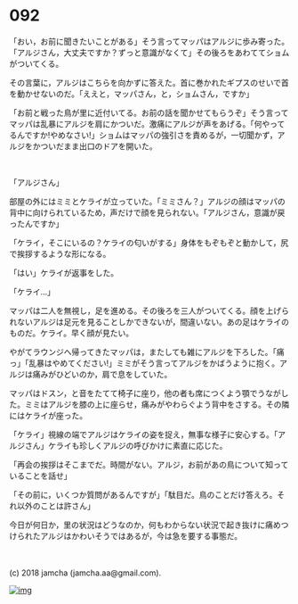 # 092

「おい，お前に聞きたいことがある」そう言ってマッパはアルジに歩み寄った。「アルジさん，大丈夫ですか？ずっと意識がなくて」その後ろをあわててショムがついてくる。  

その言葉に，アルジはこちらを向かずに答えた。首に巻かれたギプスのせいで首を動かせないのだ。「ええと，マッパさん，と，ショムさん，ですか」  

「お前と戦った鳥が里に近付いてる。お前の話を聞かせてもらうぞ」そう言ってマッパは乱暴にアルジを肩にかついだ。激痛にアルジが声をあげる。「何やってるんですか!やめなさい!」ショムはマッパの強引さを責めるが，一切聞かず，アルジをかついだまま出口のドアを開いた。  

<br>  

「アルジさん」  

部屋の外にはミミとケライが立っていた。「ミミさん？」アルジの顔はマッパの背中に向けられているため，声だけで顔を見られない。「アルジさん，意識が戻ったんですか」  

「ケライ，そこにいるの？ケライの匂いがする」身体をもぞもぞと動かして，尻で挨拶するような形になる。  

「はい」ケライが返事をした。  

「ケライ…」  

マッパは二人を無視し，足を進める。その後ろを三人がついてくる。顔を上げられないアルジは足元を見ることしかできないが，間違いない。あの足はケライのものだ。ケライ。早く顔が見たい。  

やがてラウンジへ帰ってきたマッパは，またしても雑にアルジを下ろした。「痛っ」「乱暴はやめてください!」ミミがそう言ってアルジをかばうように抱く。アルジは痛みがひどいのか，肩で息をしていた。  

マッパはドスン，と音をたてて椅子に座り，他の者も席につくよう顎でうながした。ミミはアルジを膝の上に座らせ，痛みがやわらぐよう背中をさする。その隣にはケライが座った。  

「ケライ」視線の端でアルジはケライの姿を捉え，無事な様子に安心する。「アルジさん」ケライも珍しくアルジの呼びかけに素直に応じた。  

「再会の挨拶はそこまでだ。時間がない。アルジ，お前があの鳥について知っていることを話せ」  

「その前に，いくつか質問があるんですが」「駄目だ。鳥のことだけ答えろ。それ以外のことは許さん」  

今日が何日か，里の状況はどうなのか，何もわからない状況で起き抜けに痛めつけられたアルジはかわいそうではあるが，今は急を要する事態だ。  

<br>  
<br>  
(c) 2018 jamcha (jamcha.aa@gmail.com).  

[![img](http://i.creativecommons.org/l/by-nc-sa/4.0/88x31.png)](http://creativecommons.org/licenses/by-nc-sa/4.0/deed)